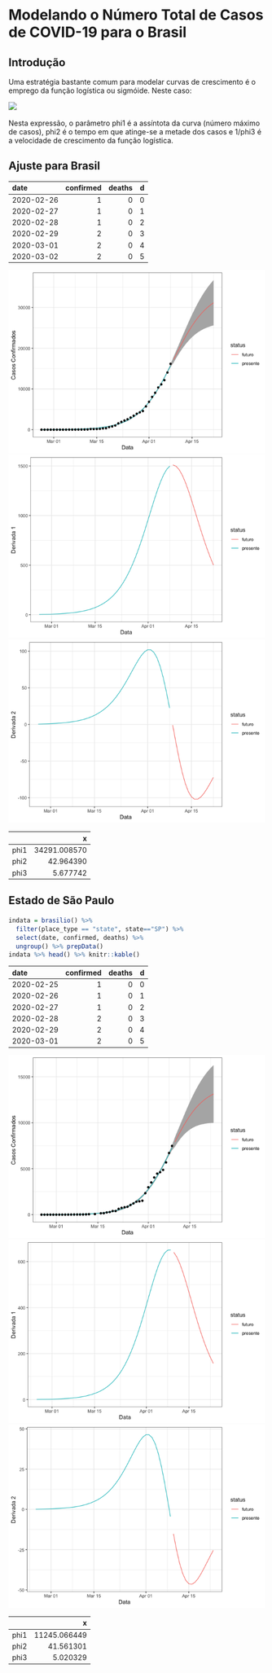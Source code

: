 Modelando o Número Total de Casos de COVID-19 para o Brasil
================

## Introdução

Uma estratégia bastante comum para modelar curvas de crescimento é o
emprego da função logística ou sigmóide. Neste caso:

![](https://render.githubusercontent.com/render/math?math=%5Cfrac%7B%5Cphi_1%7D%7B1%20%2B%20%5Cexp%5Cleft%5C%7B%5Cfrac%7B%5Cphi_2%20-%20x%7D%7B%5Cphi_3%7D%5Cright%5C%7D%7D)

Nesta expressão, o parâmetro phi1 é a assíntota da curva (número máximo
de casos), phi2 é o tempo em que atinge-se a metade dos casos e 1/phi3 é
a velocidade de crescimento da função logística.

## Ajuste para Brasil

| date       | confirmed | deaths | d |
| :--------- | --------: | -----: | -: |
| 2020-02-26 |         1 |      0 | 0 |
| 2020-02-27 |         1 |      0 | 1 |
| 2020-02-28 |         1 |      0 | 2 |
| 2020-02-29 |         2 |      0 | 3 |
| 2020-03-01 |         2 |      0 | 4 |
| 2020-03-02 |         2 |      0 | 5 |

![](logistica_files/figure-gfm/unnamed-chunk-1-1.png)<!-- -->![](logistica_files/figure-gfm/unnamed-chunk-1-2.png)<!-- -->![](logistica_files/figure-gfm/unnamed-chunk-1-3.png)<!-- -->

|      |            x |
| ---- | -----------: |
| phi1 | 34291.008570 |
| phi2 |    42.964390 |
| phi3 |     5.677742 |

## Estado de São Paulo

``` r
indata = brasilio() %>%
  filter(place_type == "state", state=="SP") %>%
  select(date, confirmed, deaths) %>%
  ungroup() %>% prepData()
indata %>% head() %>% knitr::kable()
```

| date       | confirmed | deaths | d |
| :--------- | --------: | -----: | -: |
| 2020-02-25 |         1 |      0 | 0 |
| 2020-02-26 |         1 |      0 | 1 |
| 2020-02-27 |         1 |      0 | 2 |
| 2020-02-28 |         2 |      0 | 3 |
| 2020-02-29 |         2 |      0 | 4 |
| 2020-03-01 |         2 |      0 | 5 |

![](logistica_files/figure-gfm/unnamed-chunk-3-1.png)<!-- -->![](logistica_files/figure-gfm/unnamed-chunk-3-2.png)<!-- -->![](logistica_files/figure-gfm/unnamed-chunk-3-3.png)<!-- -->

|      |            x |
| ---- | -----------: |
| phi1 | 11245.066449 |
| phi2 |    41.561301 |
| phi3 |     5.020329 |
